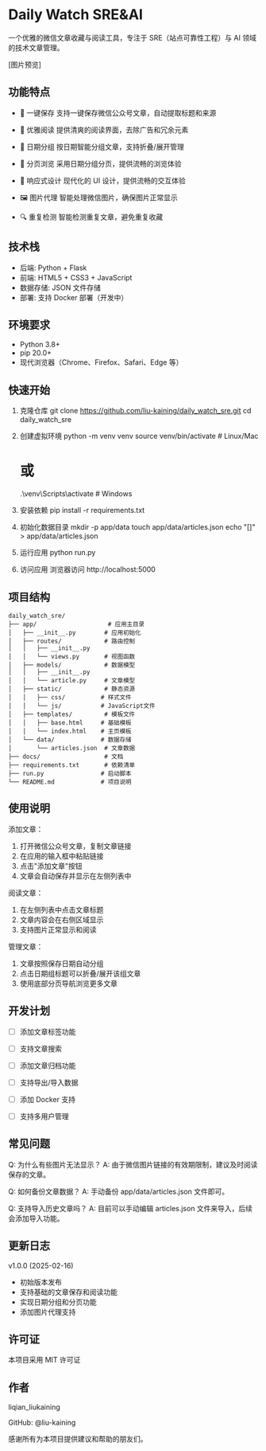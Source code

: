 Daily Watch SRE&AI
=====================================

一个优雅的微信文章收藏与阅读工具，专注于 SRE（站点可靠性工程）与 AI 领域的技术文章管理。

[图片预览]

功能特点
-------------------

* 🚀 一键保存
    支持一键保存微信公众号文章，自动提取标题和来源

* 📱 优雅阅读
    提供清爽的阅读界面，去除广告和冗余元素

* 📅 日期分组
    按日期智能分组文章，支持折叠/展开管理

* 🔄 分页浏览
    采用日期分组分页，提供流畅的浏览体验

* 🎨 响应式设计
    现代化的 UI 设计，提供流畅的交互体验

* 🖼️ 图片代理
    智能处理微信图片，确保图片正常显示

* 🔍 重复检测
    智能检测重复文章，避免重复收藏


技术栈
-------------------

* 后端: Python + Flask
* 前端: HTML5 + CSS3 + JavaScript
* 数据存储: JSON 文件存储
* 部署: 支持 Docker 部署（开发中）


环境要求
-------------------

* Python 3.8+
* pip 20.0+
* 现代浏览器（Chrome、Firefox、Safari、Edge 等）


快速开始
-------------------

1. 克隆仓库
    git clone https://github.com/liu-kaining/daily_watch_sre.git
    cd daily_watch_sre

2. 创建虚拟环境
    python -m venv venv
    source venv/bin/activate  # Linux/Mac
    # 或
    .\venv\Scripts\activate  # Windows

3. 安装依赖
    pip install -r requirements.txt

4. 初始化数据目录
    mkdir -p app/data
    touch app/data/articles.json
    echo "[]" > app/data/articles.json

5. 运行应用
    python run.py

6. 访问应用
    浏览器访问 http://localhost:5000


项目结构
-------------------

    daily_watch_sre/
    ├── app/                    # 应用主目录
    │   ├── __init__.py        # 应用初始化
    │   ├── routes/            # 路由控制
    │   │   ├── __init__.py
    │   │   └── views.py       # 视图函数
    │   ├── models/            # 数据模型
    │   │   ├── __init__.py
    │   │   └── article.py     # 文章模型
    │   ├── static/            # 静态资源
    │   │   ├── css/          # 样式文件
    │   │   └── js/           # JavaScript文件
    │   ├── templates/         # 模板文件
    │   │   ├── base.html     # 基础模板
    │   │   └── index.html    # 主页模板
    │   └── data/             # 数据存储
    │       └── articles.json  # 文章数据
    ├── docs/                  # 文档
    ├── requirements.txt       # 依赖清单
    ├── run.py                # 启动脚本
    └── README.md             # 项目说明


使用说明
-------------------

添加文章：
1. 打开微信公众号文章，复制文章链接
2. 在应用的输入框中粘贴链接
3. 点击"添加文章"按钮
4. 文章会自动保存并显示在左侧列表中

阅读文章：
1. 在左侧列表中点击文章标题
2. 文章内容会在右侧区域显示
3. 支持图片正常显示和阅读

管理文章：
1. 文章按照保存日期自动分组
2. 点击日期组标题可以折叠/展开该组文章
3. 使用底部分页导航浏览更多文章


开发计划
-------------------

* [ ] 添加文章标签功能
* [ ] 支持文章搜索
* [ ] 添加文章归档功能
* [ ] 支持导出/导入数据
* [ ] 添加 Docker 支持
* [ ] 支持多用户管理


常见问题
-------------------

Q: 为什么有些图片无法显示？
A: 由于微信图片链接的有效期限制，建议及时阅读保存的文章。

Q: 如何备份文章数据？
A: 手动备份 app/data/articles.json 文件即可。

Q: 支持导入历史文章吗？
A: 目前可以手动编辑 articles.json 文件来导入，后续会添加导入功能。


更新日志
-------------------

v1.0.0 (2025-02-16)
- 初始版本发布
- 支持基础的文章保存和阅读功能
- 实现日期分组和分页功能
- 添加图片代理支持


许可证
-------------------

本项目采用 MIT 许可证


作者
-------------------

liqian_liukaining

GitHub: @liu-kaining

感谢所有为本项目提供建议和帮助的朋友们。